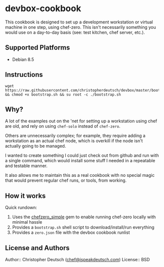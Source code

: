 # devbox-cookbook

This cookbook is designed to set up a development workstation or virtual machine
in one step, using chef-zero. This isn't necessarily something you would use 
on a day-to-day basis (see: test kitchen, chef server, etc.). 

## Supported Platforms

* Debian 8.5

## Instructions

```
wget https://raw.githubusercontent.com/christopherdeutsch/devbox/master/bootstrap.sh && chmod +x bootstrap.sh && su root -c ./bootstrap.sh
```

## Why?

A lot of the examples out on the 'net for setting up a workstation
using chef are old, and rely on using `chef-solo` instead of `chef-zero`.

Others are unnecessarily complex; for example, they require adding a workstation
as an actual chef node, which is overkill if the node isn't actually going
to be managed.

I wanted to create something I could just check out from github and run 
with a single command, which would install some stuff I needed in
a repeatable and testable manner.

It also allows me to maintain this as a real cookbook with no special
magic that would prevent regular chef runs, or tools, from working.

## How it works

Quick rundown:

1. Uses the [chefzero_simple](https://github.com/christopherdeutsch/chefzero_simple) gem 
to enable running chef-zero locally with minimal hassle 
2. Provides a `bootstrap.sh` shell script to download/install/run everything
3. Provides a `zero.json` file with the devbox cookbook runlist

## License and Authors

Author:: Christopher Deutsch (chef@ispeakdeutsch.com)
License:: BSD
